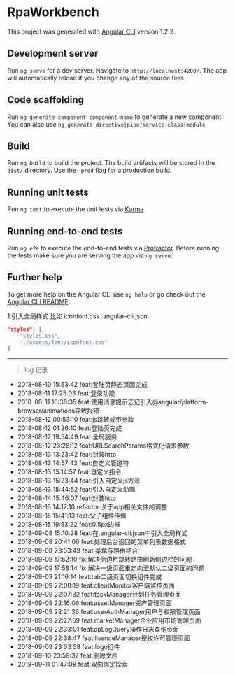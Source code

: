 # RpaWorkbench

This project was generated with [Angular CLI](https://github.com/angular/angular-cli) version 1.2.2.

## Development server

Run `ng serve` for a dev server. Navigate to `http://localhost:4200/`. The app will automatically reload if you change any of the source files.

## Code scaffolding

Run `ng generate component component-name` to generate a new component. You can also use `ng generate directive|pipe|service|class|module`.

## Build

Run `ng build` to build the project. The build artifacts will be stored in the `dist/` directory. Use the `-prod` flag for a production build.

## Running unit tests

Run `ng test` to execute the unit tests via [Karma](https://karma-runner.github.io).

## Running end-to-end tests

Run `ng e2e` to execute the end-to-end tests via [Protractor](http://www.protractortest.org/).
Before running the tests make sure you are serving the app via `ng serve`.

## Further help

To get more help on the Angular CLI use `ng help` or go check out the [Angular CLI README](https://github.com/angular/angular-cli/blob/master/README.md).


1.引入全局样式 比如 iconfont.css
.angular-cli.json
```json
"styles": [
    "styles.css",
    "./assets/font/iconfont.css"
]
```

****

> log 记录

* 2018-08-10 15:53:42 feat:登陆页静态页面完成
* 2018-08-11 17:25:03 feat:登录功能
* 2018-08-11 18:36:35 feat:使用消息提示忘记引入@angular/platform-browser/animations导致报错
* 2018-08-12 00:53:10 feat:js跳转或带参数
* 2018-08-12 01:26:10 feat:登陆页完成
* 2018-08-12 19:54:49 feat:全局服务
* 2018-08-12 23:26:12 feat:URLSearchParams格式化请求参数
* 2018-08-13 13:23:42 feat:封装http
* 2018-08-13 14:57:43 feat:自定义管道符
* 2018-08-13 15:14:57 feat:自定义指令
* 2018-08-13 15:23:44 feat:引入自定义js方法
* 2018-08-13 15:44:52 feat:引入自定义动画
* 2018-08-14 15:46:07 feat:封装http
* 2018-08-15 14:17:10 refactor:关于app相关文件的调整
* 2018-08-15 15:41:13 feat:父子组件传值
* 2018-08-15 19:53:22 feat:0.5px边框
* 2018-09-08 15:10:28 feat:在.angular-cli.json中引入全局样式
* 2018-09-08 20:41:06 feat:处理后台返回的菜单列表数据格式
* 2018-09-08 23:53:49 feat:菜单与路由结合
* 2018-09-09 17:52:10 fix:解决侧边栏跳转路由刷新侧边栏的问题
* 2018-09-09 17:58:14 fix:解决一级页面重定向至默认二级页面的问题
* 2018-09-09 21:16:14 feat:tab二级页面切换组件完成
* 2018-09-09 22:00:19 feat:clientMonitor客户端监控页面
* 2018-09-09 22:07:32 feat:taskManager计划任务管理页面
* 2018-09-09 22:16:06 feat:assetManager资产管理页面* 2018-09-09 22:21:36 feat:userAuthManager用户与权限管理页面* 2018-09-09 22:27:59 feat:marketManager企业应用市场管理页面* 2018-09-09 22:33:01 feat:opLogQuery操作日志查询页面* 2018-09-09 22:38:47 feat:lisenceManager授权许可管理页面* 2018-09-09 23:03:58 feat:logo组件* 2018-09-10 23:59:37 feat:删除文档* 2018-09-11 01:47:08 feat:双向绑定探索